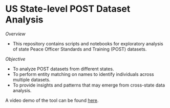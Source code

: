 # US State-level POST Dataset Analysis

*Overview*
- This repository contains scripts and notebooks for exploratory analysis of state Peace Officer Standards and Training (POST) datasets. 

*Objective*
- To analyze POST datasets from different states.
- To perform entity matching on names to identify individuals across multiple datasets.
- To provide insights and patterns that may emerge from cross-state data analysis.

A video demo of the tool can be found [here](https://www.dropbox.com/scl/fi/unj5cwnxspepehgf9ih3d/Georgia-without-map.mov?rlkey=hfwl05t8ain20grdafqe6jnz7&st=4m0nedbv&dl=0).

